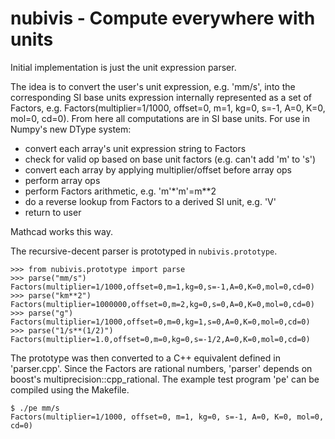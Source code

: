 # nubivis - Compute everywhere with units

Initial implementation is just the unit expression parser.

The idea is to convert the user's unit expression, e.g. 'mm/s', into the corresponding
SI base units expression internally represented as a set of Factors, e.g.
Factors(multiplier=1/1000, offset=0, m=1, kg=0, s=-1, A=0, K=0, mol=0, cd=0). From here
all computations are in SI base units. For use in Numpy's new DType system:
- convert each array's unit expression string to Factors
- check for valid op based on base unit factors (e.g. can't add 'm' to 's')
- convert each array by applying multiplier/offset before array ops
- perform array ops
- perform Factors arithmetic, e.g. 'm'*'m'=m**2
- do a reverse lookup from Factors to a derived SI unit, e.g. 'V'
- return to user

Mathcad works this way.

The recursive-decent parser is prototyped in `nubivis.prototype`.
```
>>> from nubivis.prototype import parse
>>> parse("mm/s")
Factors(multiplier=1/1000,offset=0,m=1,kg=0,s=-1,A=0,K=0,mol=0,cd=0)
>>> parse("km**2")
Factors(multiplier=1000000,offset=0,m=2,kg=0,s=0,A=0,K=0,mol=0,cd=0)
>>> parse("g")
Factors(multiplier=1/1000,offset=0,m=0,kg=1,s=0,A=0,K=0,mol=0,cd=0)
>>> parse("1/s**(1/2)")
Factors(multiplier=1.0,offset=0,m=0,kg=0,s=-1/2,A=0,K=0,mol=0,cd=0)
```

The prototype was then converted to a C++ equivalent defined in 'parser.cpp'. Since
the Factors are rational numbers, 'parser' depends on boost's multiprecision::cpp_rational.
The example test program 'pe' can be compiled using the Makefile.

```
$ ./pe mm/s
Factors(multiplier=1/1000, offset=0, m=1, kg=0, s=-1, A=0, K=0, mol=0, cd=0)
```
